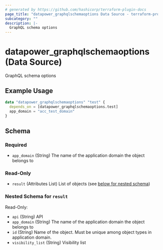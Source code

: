 ```yaml
---
# generated by https://github.com/hashicorp/terraform-plugin-docs
page_title: "datapower_graphqlschemaoptions Data Source - terraform-provider-datapower"
subcategory: ""
description: |-
  GraphQL schema options
---
```


# datapower_graphqlschemaoptions (Data Source)

GraphQL schema options

## Example Usage

```terraform
data "datapower_graphqlschemaoptions" "test" {
  depends_on = [datapower_graphqlschemaoptions.test]
  app_domain = "acc_test_domain"
}
```

<!-- schema generated by tfplugindocs -->
## Schema

### Required

- `app_domain` (String) The name of the application domain the object belongs to

### Read-Only

- `result` (Attributes List) List of objects (see [below for nested schema](#nestedatt--result))

<a id="nestedatt--result"></a>
### Nested Schema for `result`

Read-Only:

- `api` (String) API
- `app_domain` (String) The name of the application domain the object belongs to
- `id` (String) Name of the object. Must be unique among object types in application domain.
- `visibility_list` (String) Visibility list
